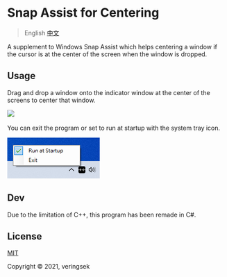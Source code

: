 # Snap Assist for Centering

> English [中文](READEME-zh.md)

A supplement to Windows Snap Assist which helps centering a window if the cursor is at the center of the screen when the window is dropped. 

## Usage

Drag and drop a window onto the indicator window at the center of the screens to center that window.

<img src="imgs/screenshot-drag.gif" />

You can exit the program or set to run at startup with the system tray icon.

<img src="imgs/screenshot-system-tray.png" />

## Dev

Due to the limitation of C++, this program has been remade in C#.

## License

[MIT](http://opensource.org/licenses/MIT)

Copyright © 2021, veringsek